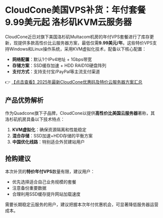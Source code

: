 # CloudCone美国VPS补货：年付套餐9.99美元起 洛杉矶KVM云服务器

CloudCone近日对旗下美国洛杉矶Multacom机房的年付VPS套餐进行了库存更新，现提供多款高性价比云服务器方案，最低仅需**9.99美元/年**。这些特价VPS支持Windows和Linux操作系统，采用KVM虚拟化技术，配备以下核心配置：

- **网络配置**：默认1个IPv4地址 + 1Gbps带宽
- **存储方案**：SSD缓存加速 + HDD RAID10硬盘阵列
- **支付方式**：支持支付宝/PayPal等主流支付渠道

👉 [【点击查看】2025年最新CloudCone优惠码及特价云服务器方案汇总](https://bit.ly/Cloudcone)

## 产品优势解析

作为Quadcone旗下子品牌，CloudCone以提供**高性价比美国云服务器**著称，其洛杉矶机房具备以下技术特点：

1. **KVM虚拟化**：确保资源隔离和性能稳定
2. **混合存储**：SSD加速+HDD存储的平衡方案
3. **中国优化线路**：特别适合外贸建站用户

## 抢购建议

本次补货的**特价年付VPS**数量有限，建议用户：
- 优先选择适合自己业务规模的套餐
- 注意备份重要数据
- 合理利用SSD缓存提升网站加载速度

需要长期稳定云服务的用户，建议把握本次年付优惠机会，可显著降低服务器运营成本。